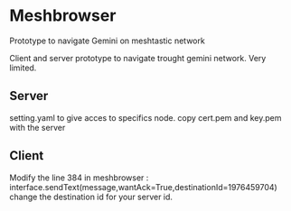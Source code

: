 # Meshbrowser
Prototype to navigate Gemini on meshtastic network

Client and server prototype to navigate trought gemini network.
Very limited.

## Server
setting.yaml to give acces to specifics node.
copy cert.pem and key.pem with the server

## Client
Modify the line 384 in meshbrowser :   interface.sendText(message,wantAck=True,destinationId=1976459704) change the destination id for your server id.
